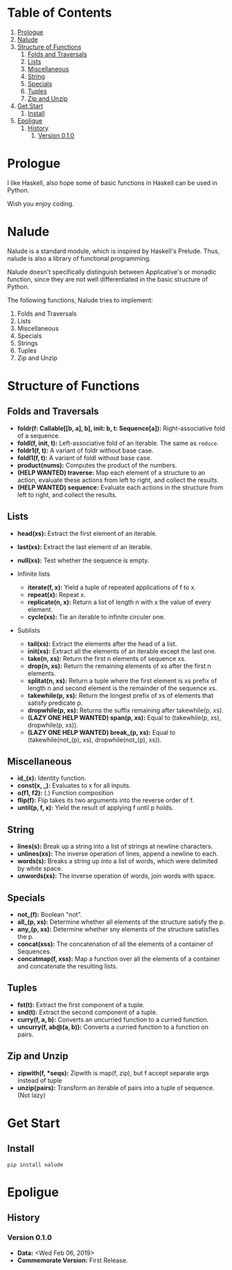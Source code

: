 # Table of Contents

1.  [Prologue](#orgf3d623c)
2.  [Nalude](#org860f92d)
3.  [Structure of Functions](#orge217ccf)
    1.  [Folds and Traversals](#orgd4b0575)
    2.  [Lists](#org9bfd24f)
    3.  [Miscellaneous](#org9c502c4)
    4.  [String](#orga5b8e5c)
    5.  [Specials](#orga37547b)
    6.  [Tuples](#orgafb497a)
    7.  [Zip and Unzip](#org68a3559)
4.  [Get Start](#org9ecdb64)
    1.  [Install](#orge3e4d68)
5.  [Epoligue](#orgefb4c33)
    1.  [History](#orgadc1be2)
        1.  [Version 0.1.0](#org3c811ad)



<a id="orgf3d623c"></a>

# Prologue

I like Haskell, also hope some of basic functions in Haskell can be used in Python.

Wish you enjoy coding.


<a id="org860f92d"></a>

# Nalude

Nalude is a standard module, which is inspired by Haskell's Prelude.  Thus, nalude is also a
library of functional programming.

Nalude doesn't specifically distinguish between Applicative's or monadic function, since they are
not well differentiated in the basic structure of Python.

The following functions, Nalude tries to implement:

1.  Folds and Traversals
2.  Lists
3.  Miscellaneous
4.  Specials
5.  Strings
6.  Tuples
7.  Zip and Unzip


<a id="orge217ccf"></a>

# Structure of Functions


<a id="orgd4b0575"></a>

## Folds and Traversals

-   **foldr(f: Callable[[b, a], b], init: b, t: Sequence[a]):** Right-associative fold of a
    sequence.
-   **foldl(f, init, t):** Left-associative fold of an iterable.  The same as `reduce`.
-   **foldr1(f, t):** A variant of foldr without base case.
-   **foldl1(f, t):** A variant of foldl without base case.
-   **product(nums):** Computes the product of the numbers.
-   **(HELP WANTED) traverse:** Map each element of a structure to an action, evaluate these actions from left
    to right, and collect the results.
-   **(HELP WANTED) sequence:** Evaluate each actions in the structure from left to right, and collect the
    results.


<a id="org9bfd24f"></a>

## Lists

-   **head(xs):** Extract the first element of an iterable.
-   **last(xs):** Extract the last element of an iterable.
-   **null(xs):** Test whether the sequence is empty.
-   Infinite lists
    -   **iterate(f, x):** Yield a tuple of repeated applications of f to x.
    -   **repeat(x):** Repeat x.
    -   **replicate(n, x):** Return a list of length n with x the value of every element.
    -   **cycle(xs):** Tie an iterable to infinite circuler one.

-   Sublists
    -   **tail(xs):** Extract the elements after the head of a list.
    -   **init(xs):** Extract all the elements of an iterable except the last one.
    -   **take(n, xs):** Return the first n elements of sequence xs.
    -   **drop(n, xs):** Return the remaining elements of xs after the first n elements.
    -   **splitat(n, xs):** Return a tuple where the first element is xs prefix of length n and
        second element is the remainder of the sequence xs.
    -   **takewhile(p, xs):** Return the longest prefix of xs of elements that satisfy predicate p.
    -   **dropwhile(p, xs):** Returns the suffix remaining after takewhile(p, xs).
    -   **(LAZY ONE HELP WANTED) span(p, xs):** Equal to (takewhile(p, xs), dropwhile(p, xs)).
    -   **(LAZY ONE HELP WANTED) break\_(p, xs):** Equal to (takewhile(not\_(p), xs),
        dropwhile(not\_(p), xs)).


<a id="org9c502c4"></a>

## Miscellaneous

-   **id\_(x):** Identity function.
-   **const(x, \_):** Evaluates to x for all inputs.
-   **o(f1, f2):** (.) Function composition
-   **flip(f):** Flip takes its two arguments into the reverse order of f.
-   **until(p, f, x):** Yield the result of applying f until p holds.


<a id="orga5b8e5c"></a>

## String

-   **lines(s):** Break up a string into a list of strings at newline characters.
-   **unlines(xs):** The inverse operation of lines, append a newline to each.
-   **words(s):** Breaks a string up into a list of words, which were delimited by white space.
-   **unwords(xs):** The inverse operation of words, join words with space.


<a id="orga37547b"></a>

## Specials

-   **not\_(f):** Boolean "not".
-   **all\_(p, xs):** Determine whether all elements of the structure satisfy the p.
-   **any\_(p, xs):** Determine whether sny elements of the structure satisfies the p.
-   **concat(xss):** The concatenation of all the elements of a container of Sequences.
-   **concatmap(f, xss):** Map a function over all the elements of a container and concatenate the
    resulting lists.


<a id="orgafb497a"></a>

## Tuples

-   **fst(t):** Extract the first component of a tuple.
-   **snd(t):** Extract the second component of a tuple.
-   **curry(f, a, b):** Converts an uncurried function to a curried function.
-   **uncurry(f, ab@(a, b)):** Converts a curried function to a function on pairs.


<a id="org68a3559"></a>

## Zip and Unzip

-   **zipwith(f, \*seqs):** Zipwith is map(f, zip), but f accept separate args instead of tuple
-   **unzip(pairs):** Transform an iterable of pairs into a tuple of sequence. (Not lazy)


<a id="org9ecdb64"></a>

# Get Start


<a id="orge3e4d68"></a>

## Install

    pip install nalude


<a id="orgefb4c33"></a>

# Epoligue


<a id="orgadc1be2"></a>

## History


<a id="org3c811ad"></a>

### Version 0.1.0

-   **Data:** <span class="timestamp-wrapper"><span class="timestamp">&lt;Wed Feb 06, 2019&gt;</span></span>
-   **Commemorate Version:** First Release.
